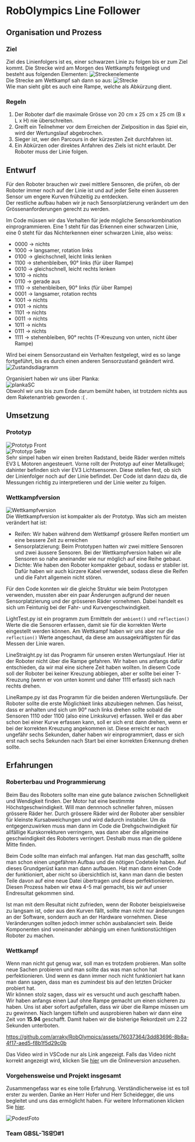 # RobOlympics Line Follower
## Organisation und Prozess
### Ziel
Ziel des Linienfolgers ist es, einer schwarzen Linie zu folgen bis er zum Ziel kommt. Die Strecke wird am Morgen des Wettkampfs festgelegt und besteht aus folgenden Elementen:
![Streckenelemente](/Images/Streckenelemente.png)  
Die Strecke am Wettkampf sah dann so aus:
![Strecke](/Images/strecke.jpg)  
Wie man sieht gibt es auch eine Rampe, welche als Abkürzung dient.
### Regeln
1. Der Roboter darf die maximale Grösse von 20 cm x 25 cm x 25 cm (B x L x H) nie überschreiten.
2. Greift ein Teilnehmer vor dem Erreichen der Zielposition in das Spiel ein, wird der Wertungslauf abgebrochen.
3. Sieger ist, wer den Parcours in der kürzesten Zeit durchfahren ist.
4. Ein Abkürzen oder direktes Anfahren des Ziels ist nicht erlaubt. Der Roboter 
muss der Linie folgen.

## Entwurf
Für den Roboter brauchen wir zwei mittlere Sensoren, die prüfen, ob der Roboter immer noch auf der Linie ist und auf jeder Seite einen äusseren Sensor um engere Kurven frühzeitig zu entdecken.  
Der restliche aufbau haben wir je nach Sensorplatzierung verändert um den Grössenanforderungen gerecht zu werden.  
  
Im Code müssen wir das Verhalten für jede mögliche Sensorkombination einprogrammieren. Eine 1 steht für das Erkennen einer schwarzen Linie, eine 0 steht für das Nichterkennen einer schwarzen Linie, also weiss:  
- 0000 -> nichts
- 1000 -> langsamer, rotation links
- 0100 -> gleichschnell, leicht links lenken
- 1100 -> stehenbleiben, 90° links (für über Rampe)
- 0010 -> gleichschnell, leicht rechts lenken
- 1010 -> nichts
- 0110 -> gerade aus
- 1110 -> stehenbleiben, 90° links (für über Rampe)
- 0001 -> langsamer, rotation rechts
- 1001 -> nichts
- 0101 -> nichts
- 1101 -> nichts
- 0011 -> nichts
- 1011 -> nichts
- 0111 -> nichts
- 1111 -> stehenbleiben, 90° rechts (T-Kreuzung von unten, nicht über Rampe)  

Wird bei einem Sensorzustand ein Verhalten festgelegt, wird es so lange fortgeführt, bis es durch einen anderen Sensorzustand geändert wird.  
![Zustandsdiagramm](/Images/Zustandsdiagramm.png)  
  
Organisiert haben wir uns über Planka:  
![plankaSC](/Images/planka.png)  
Obwohl wir uns bis zum Ende darum bemüht haben, ist trotzdem nichts aus dem Raketenantrieb geworden :( .

## Umsetzung
### Prototyp
![Prototyp Front](/Images/Prototyp-Front.jpg)  
![Prototyp Seite](/Images/Prototyp-Seite.jpg)  
Sehr simpel haben wir einen breiten Radstand, beide Räder werden mittels EV3 L Motoren angesteuert. Vorne rollt der Prototyp auf einer Metallkugel; dahinter befinden sich vier EV3 Lichtsensoren. Diese stellen fest, ob sich der Linienfolger noch auf der Linie befindet. Der Code ist dann dazu da, die Messungen richtig zu interpretieren und der Linie weiter zu folgen.

### Wettkampfversion
![Wettkampfversion](/Images/wettkampfversion.jpg)  
Die Wettkampfversion ist kompakter als der Prototyp. Was sich am meisten verändert hat ist:
- Reifen: Wir haben während dem Wettkampf grössere Reifen montiert um eine bessere Zeit zu erreichen
- Sensorplatzierung: Beim Prototypen hatten wir zwei mittlere Sensoren und zwei äussere Sensoren. Bei der Wettkampfversion haben wir alle Sensoren so nahe aneinander wie nur möglich auf eine Reihe gebaut. 
- Dichte: Wie haben den Roboter kompakter gebaut, sodass er stabiler ist. Dafür haben wir auch kürzere Kabel verwendet, sodass diese die Reifen und die Fahrt allgemein nicht stören.  

Für den Code konnten wir die gleiche Struktur wie beim Prototypen verwenden, mussten aber ein paar Änderungen aufgrund der neuen Sensorplatzierung und der grösseren Räder vornehmen. Dabei handelt es sich um Feintunig bei der Fahr- und Kurvengeschwindigkeit.  

LightTest.py ist ein programm zum Ermitteln der `ambient()` und `reflection()` Werte die die Sensoren erfassen, damit sie für die korrekten Werte eingestellt werden können. Am Wettkampf haben wir uns aber nur die `reflection()` Werte angeschaut, da diese am aussagekräftigsten für das Messen der Linie waren.  

LineStraight.py ist das Programm für unseren ersten Wertungslauf. Hier ist der Roboter nicht über die Rampe gefahren. Wir haben uns anfangs dafür entschieden, da wir mal eine sichere Zeit haben wollten. In diesem Code soll der Roboter bei keiner Kreuzung abbiegen, aber er sollte bei einer T-Kreuzung (wenn er von unten kommt und daher 1111 erfasst) sich nach rechts drehen.  

LineRampe.py ist das Programm für die beiden anderen Wertungsläufe. Der Roboter sollte die erste Möglichkeit links abzubiegen nehmen. Das heisst, dass er anhalten und sich um 90° nach links drehen sollte sobald die Sensoren 1110 oder 1100 (also eine Linkskurve) erfassen. Weil er das aber schon bei einer Kurve erfassen kann, soll er sich erst dann drehen, wenn er bei der korrekten Kreuzung angekommen ist. Diese erreicht er nach ungefähr sechs Sekunden, daher haben wir einprogrammiert, dass er sich erst nach sechs Sekunden nach Start bei einer korrekten Erkennung drehen sollte.
## Erfahrungen
### Roberterbau und Programmierung
Beim Bau des Roboters sollte man eine gute balance zwischen Schnelligkeit und Wendigkeit finden. Der Motor hat eine bestimmte Höchstgeschwindigkeit. Will man dennnoch schneller fahren, müssen grössere Räder her. Durch grössere Räder wird der Roboter aber sensibler für kleinste Kursabweichungen und wird dadurch instabiler. Um da entgegenzuwirken muss man dann im Code die Drehgschwindigkeit für allfällige Kurskorrekturen verringern, was dann aber die allgeimeine geschwindigkeit des Roboters verringert. Deshalb muss man die goldene Mitte finden.  
  
Beim Code sollte man einfach mal anfangen. Hat man das geschafft, sollte man schon einen ungefähren Aufbau und die nötigen Codeteile haben. Auf dieses Grundgerüst kann man dann aufbauen. Hat man dann einen Code der funktioniert, aber nicht so übersichtlich ist, kann man dann die besten Teile davon auf eine neue Datei übertragen und diese perfektionieren. Diesen Prozess haben wir etwa 4-5 mal gemacht, bis wir auf unser Endresultat gekommen sind.  
  
Ist man mit dem Resultat nicht zufrieden, wenn der Roboter beispielsweise zu langsam ist, oder aus den Kurven fällt, sollte man nicht nur änderungen an der Software, sondern auch an der Hardware vornehmen. Diese Veränderungen sollten jedoch immer schön ausbalanciert sein. Beide Komponenten sind voneinander abhängig um einen funktionstüchtigen Roboter zu machen.
### Wettkampf
Wenn man nicht gut genug war, soll man es trotzdem probieren. Man sollte neue Sachen probieren und man sollte das was man schon hat perfektionieren. Und wenn es dann immer noch nicht funktioniert hat kann man dann sagen, dass man es zumindest bis auf den letzten Drücker probiert hat.  
Wir können stolz sagen, dass wir es versucht und auch geschafft haben.  
Wir haben anfangs einen Lauf ohne Rampe gemacht um einen sicheren zu haben. Uns ist aber sofort aufgefallen, dass wir über die Rampe müssen um zu gewinnen. Nach langem tüfteln und ausprobieren haben wir dann eine Zeit von **15.94** geschafft. Damit haben wir die bisherige Rekordzeit um 2.22 Sekunden unterboten.  

https://github.com/arraky/RobOlympics/assets/76037364/3dd83696-8b8a-4f17-aed5-f8b1f5d29c0b  

Das Video wird in VSCode nur als Link angezeigt. Falls das Video nicht korrekt angezeigt wird, klicken Sie [hier](https://github.com/arraky/RobOlympics/blob/main/README.md) um die Onlineversion anzusehen.

### Vorgehensweise und Projekt insgesamt
Zusammengefass war es eine tolle Erfahrung. Verständlicherweise ist es toll erster zu werden. Danke an Herr Hofer und Herr Scheidegger, die uns begleitet und uns das ermöglicht haben. Für weitere Informationen klicken Sie [hier](https://www.youtube.com/watch?v=dQw4w9WgXcQ).  

![PodestFoto](/Images/podest.png)  
### Team GBSL-ꓶSꓭꓨ#1  